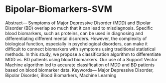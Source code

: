 # Bipolar-Biomarkers-SVM

Abstract— Symptoms of Major Depressive Disorder (MDD)
and Bipolar Disorder (BD) overlap so much that it can lead to
misdiagnosis. Specific blood biomarkers, such as proteins, can be
used in diagnosing and differentiating different mental disorders.
However, the complexity of biological function, especially in
psychological disorders, can make it difficult to connect
biomarkers with symptoms using traditional statistical methods.
In this study, we propose a classification algorithm to differentiate
MDD vs. BD patients using blood biomarkers. Our use of a
Support Vector Machine algorithm led to accurate classification
of MDD and BD patients based on blood biomarker data.
Keywords— Major Depressive Disorder, Bipolar Disorder, Blood
Biomarkers, Machine Learning
